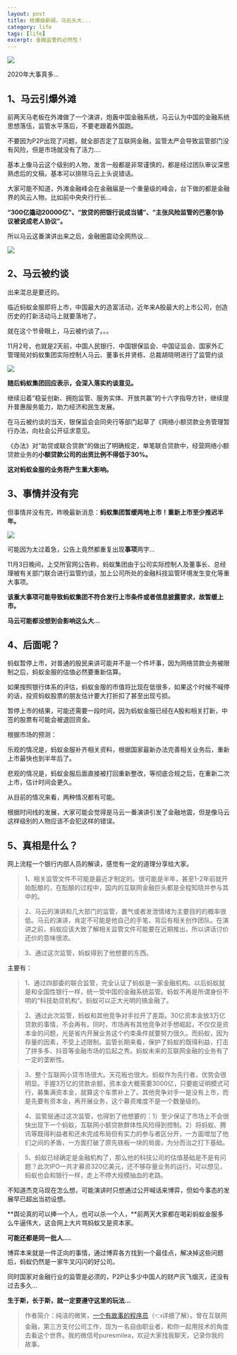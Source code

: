 ```yaml
---
layout: post
title: 核爆级新闻，马云头大...
category: life
tags: [life]
excerpt: 金融监管的必然性！
---
```


![](http://favorites.ren/assets/images/2020/it/mayun/mayun01.jpg) 

2020年大事真多...

## 1、马云引爆外滩

前两天马老板在外滩做了一个演讲，炮轰中国金融系统，马云认为中国的金融系统思想落伍，监管水平落后，不要老跟着外国跑。

不要因为P2P出现了问题，就全部否定了互联网金融，监管太严会导致监管部门没有风险，但是市场就没有了活力....

基本上像马云这个级别的人物，发言一般都是非常谨慎的，都是经过团队审议深思熟虑后的文稿，基本可以排除马云上头说错话。

大家可能不知道，外滩金融峰会在金融届是一个重量级的峰会，台下做的都是金融界的风云人物，比如前中央央行行长...

**“300亿撬动20000亿”、“放贷的把银行说成当铺”、“主张风险监管的巴塞尔协议被说成老人协议”。**

所以马云这番演讲出来之后，金融圈震动全网热议...

![](http://favorites.ren/assets/images/2020/it/mayun/mayun02.jpg) 

## 2、马云被约谈

出来混总是要还的。

临近蚂蚁金服即将上市，中国最大的造富活动，近年来A股最大的上市公司，创造历史的打新活动马上就要落地了。

就在这个节骨眼上，马云被约谈了。。。

11月2号，也就是2天前，中国人民银行、中国银保监会、中国证监会、国家外汇管理局对蚂蚁集团实际控制人马云、董事长井贤栋、总裁胡晓明进行了监管约谈

![](http://favorites.ren/assets/images/2020/it/mayun/mayun03.jpg) 

**随后蚂蚁集团回应表示，会深入落实约谈意见。**

继续沿着“稳妥创新、拥抱监管、服务实体、开放共赢”的十六字指导方针，继续提升普惠服务能力，助力经济和民生发展。

在马云被约谈的当天，银保监会会同央行等部门起草了《网络小额贷款业务管理暂行办法，向社会公开征求意见。

《办法》对"助贷或联合贷款"的做出了明确规定，单笔联合贷款中，经营网络小额贷款业务的**小额贷款公司的出资比例不得低于30%。**

**这对蚂蚁金服的业务将产生重大影响。**

## 3、事情并没有完

但事情并没有完，昨晚最新消息：**蚂蚁集团暂缓两地上市！重新上市至少推迟半年。**

![](http://favorites.ren/assets/images/2020/it/mayun/mayun04.jpg) 

可能因为太过着急，公告上竟然都重复出现**事项**两字...

11月3日晚间，上交所官网公告称，蚂蚁集团由于公司实际控制人及董事长、总经理被有关部门联合进行监管约谈，加上公司所处的金融科技监管环境发生变化等重大事项。

**该重大事项可能导致蚂蚁集团不符合发行上市条件或者信息披露要求，故暂缓上市。**

**马云可能都没想到会影响这么大...**

## 4、后面呢？

蚂蚁暂停上市，对普通的股民来讲可能并不是一个件坏事，因为网络贷款业务被限制之后，蚂蚁金服的估值必然要重新估算。

如果按照银行体系的评估，蚂蚁金服的市值将比现在低很多，如果这个时候不喊停的话，投资蚂蚁股票的朋友估计要大打折扣了甚至出现亏损。

暂停上市的结果，可能还需要一段时间，因为蚂蚁金服已经在A股和相关打新，中签的股票有可能会被退回资金。

根据市场的预测：

乐观的情况是，蚂蚁金服补齐相关资料，根据国家最新办法完善相关业务后，重新上市最快也到半年后了。

悲观的情况是，蚂蚁金服后面直接被打回重新整改，等彻底合规之后，在重新二次上市，估计时间会更久。

从目前的情况来看，两种情况都有可能。

根据时间线的发展，大家可能会觉得是马云一番演讲引发了金融地震，但是像马云这样级别的人物应该不会犯这样的错误。

## 5、真相是什么？

网上流程一个银行内部人员的解读，感觉有一定的道理分享给大家。

>1、相关监管文件不可能是最近才制定的。很可能是半年，甚至1-2年前就开始酝酿的，在酝酿的过程中，国内的互联网金融巨头都是全程知晓并参与其中的。

>2、马云的演讲和几大部门的监管，置气或者发泄情绪为主要目的的概率很低。马云的演讲，肯定不可能是他自己的手笔，背后有相关创作团队。在演讲之前，蚂蚁应该大致了解相关监管文件可能要在近期推出，所以讲话讨价还价的意味很浓。

>3、通过这次监管，蚂蚁得到了他想要的东西。

主要有：

>1、通过四部委的联合监管，完全认证了蚂蚁是一家金融机构。以后蚂蚁就是和全国性银行一样，统一受中国的金融系统监管。蚂蚁不再是所谓身份不明的“科技助贷机构”。蚂蚁可以正大光明的搞金融了。

>2、通过此次监管，蚂蚁和其他竞争对手拉开了差距。30亿资本金放3万亿贷款的事情，不会再有。同时，市场再有其他竞争对手想崛起，不仅仅是资本金的问题，光是省内开展业务这个约束条件就要努力很久。而蚂蚁，因为存量的因素，不受上述限制。监管长期来看，保护了蚂蚁的既得利益，打击了拼多多、抖音等金融市场的后起之秀。蚂蚁未来的互联网金融的业务有了一定的垄断性。

>3、整个互联网小贷市场很大。天花板也很大。蚂蚁作为先行者，优势会很明显。手握3万亿的贷款余额，资本金大概需要3000亿，只要能证明模式可行，募集满资本金，就算这个车票补上了。其他竞争对手一是没有上市，而是先要有资本金，再开展业务，这个募资难度不是一个数量级的。

>4、监管层通过这次监管，也得到了他想要的：1）至少保证了市场上不会很快出现下一个蚂蚁，互联网小额贷款群体性风险得到控制。2）将蚂蚁、腾讯等既得利益者和还未完成布局但有实力的参与者区分开，一方面增加了他们之间的矛盾，一方面打破了原先铁板一块的局面，为分而治之打下基础。

>5、蚂蚁已经确定是金融机构了，那么他的科技公司的估值基础是不是有问题？此次IPO一共才募资320亿美元，还不够存量业务的运行。可以想见，蚂蚁也会和银行一样，走上不停大规模抽血的老路。

不知道杰克马现在怎么想，可能演讲时只想通过公开喊话来博弈，但如今事态的发展早已超出当初设想。

**舆论真的可以捧一个人，也可以杀一个人，**前两天大家都在喝彩蚂蚁金服多么牛逼伟大，这会网上大片骂蚂蚁又是资本家。

**可能还都是同一批人....**

博弈本来就是一件正向的事情，通过博弈各方找到一个最佳点，解决掉这些问题后，蚂蚁仍然是一家牛叉闪闪的好公司。

同时国家对金融行业的监管是必须的，P2P让多少中国人的财产灰飞烟灭，还没有过去多久...

**生于斯，长于斯，就一定要遵守这里的玩法...**

>作者简介：纯洁的微笑，[一个有故事的程序员](https://mp.weixin.qq.com/s/bPk_-DcGF_7lTDoR1pKqVg)（👈详细了解）。曾在互联网金融，第三方支付公司工作，现为一名自由职业者，和你一起用技术的角度去看这个世界。我的微信号puresmilea，欢迎大家找我聊天，记录你我的故事。